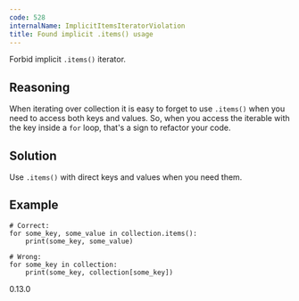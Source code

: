 ```yaml
---
code: 528
internalName: ImplicitItemsIteratorViolation
title: Found implicit .items() usage
---
```


Forbid implicit `.items()` iterator.

## Reasoning
When iterating over collection it is easy to forget to use
`.items()` when you need to access both keys and values. So, when
you access the iterable with the key inside a `for` loop, that's a
sign to refactor your code.

## Solution
Use `.items()` with direct keys and values when you need them.

## Example

    # Correct:
    for some_key, some_value in collection.items():
        print(some_key, some_value)
    
    # Wrong:
    for some_key in collection:
        print(some_key, collection[some_key])

<div class="versionadded">

0.13.0

</div>